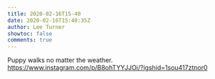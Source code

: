 ```yaml
---
title: 2020-02-16T15-40
date: 2020-02-16T15:40:35Z
author: Lee Turner
showtoc: false
comments: true
---
```


Puppy walks no matter the weather. https://www.instagram.com/p/B8ohTYYJJOi/?igshid=1sou417ztnor0

